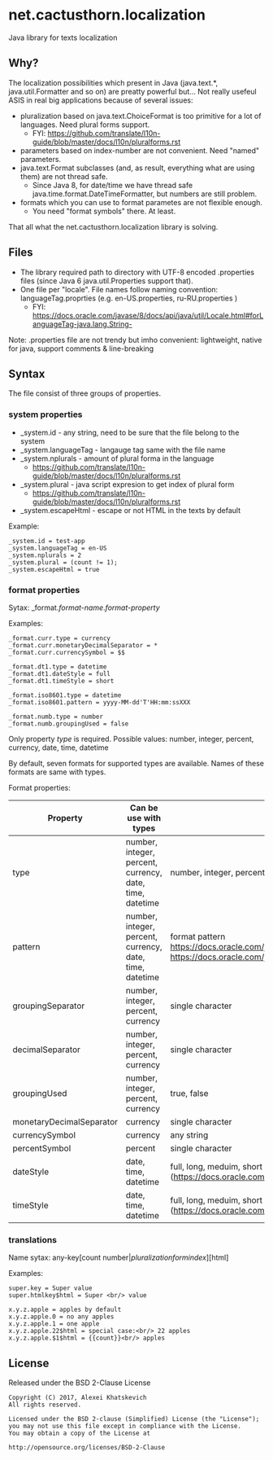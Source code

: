 
# net.cactusthorn.localization

Java library for texts localization

## Why?

The localization possibilities which present in Java (java.text.*, java.util.Formatter and so on) are preatty powerful but...
Not really usefeul ASIS in real big applications because of several issues:
* pluralization based on java.text.ChoiceFormat is too primitive for a lot of languages. Need plural forms support.
  * FYI: https://github.com/translate/l10n-guide/blob/master/docs/l10n/pluralforms.rst
* parameters based on index-number are not convenient. Need "named" parameters.
* java.text.Format subclasses (and, as result, everything what are using them) are not thread safe.
  * Since Java 8, for date/time we have thread safe java.time.format.DateTimeFormatter, but numbers are still problem.
* formats which you can use to format parametes are not flexible enough.
  * You need "format symbols" there. At least.

That all what the net.cactusthorn.localization library is solving.

## Files
* The library required path to directory with UTF-8 encoded .properties files (since Java 6 java.util.Properties support that). 
* One file per "locale". File names follow naming convention: languageTag.proprties (e.g. en-US.properties, ru-RU.properties )
  * FYI: https://docs.oracle.com/javase/8/docs/api/java/util/Locale.html#forLanguageTag-java.lang.String-

Note: .properties file are not trendy but imho convenient: lightweight, native for java, support comments & line-breaking

## Syntax
The file consist of three groups of properties.
### system properties
* _system.id - any string, need to be sure that the file belong to the system 
* _system.languageTag - langauge tag same with the file name
* _system.nplurals - amount of plural forma in the language
  * https://github.com/translate/l10n-guide/blob/master/docs/l10n/pluralforms.rst
* _system.plural - java script expresion to get index of plural form
  * https://github.com/translate/l10n-guide/blob/master/docs/l10n/pluralforms.rst
* _system.escapeHtml - escape or not HTML in the texts by default

Example:
```
_system.id = test-app
_system.languageTag = en-US
_system.nplurals = 2
_system.plural = (count != 1);
_system.escapeHtml = true
```

### format properties

Sytax: _format.*format-name*.*format-property*

Examples:
```
_format.curr.type = currency
_format.curr.monetaryDecimalSeparator = *
_format.curr.currencySymbol = $$

_format.dt1.type = datetime
_format.dt1.dateStyle = full
_format.dt1.timeStyle = short

_format.iso8601.type = datetime
_format.iso8601.pattern = yyyy-MM-dd'T'HH:mm:ssXXX

_format.numb.type = number
_format.numb.groupingUsed = false
```

Only property *type* is required. Possible values: number, integer, percent, currency, date, time, datetime

By default, seven formats for supported types are available. Names of these formats are same with types.

Format properties:

| Property | Can be use with types | possible values |
| --- | --- | --- |
| type | number, integer, percent, currency, date, time, datetime | number, integer, percent, currency, date, time, datetime |
| pattern | number, integer, percent, currency, date, time, datetime | format pattern https://docs.oracle.com/javase/8/docs/api/java/text/DecimalFormat.html https://docs.oracle.com/javase/8/docs/api/java/time/format/DateTimeFormatter.html |
| groupingSeparator | number, integer, percent, currency | single character |
| decimalSeparator | number, integer, percent, currency | single character |
| groupingUsed | number, integer, percent, currency | true, false |
| monetaryDecimalSeparator | currency | single character |
| currencySymbol | currency | any string |
| percentSymbol | percent | single character |
| dateStyle | date, time, datetime | full, long, meduim, short (https://docs.oracle.com/javase/8/docs/api/java/time/format/FormatStyle.html) |
| timeStyle | date, time, datetime | full, long, meduim, short (https://docs.oracle.com/javase/8/docs/api/java/time/format/FormatStyle.html) |


### translations
Name sytax: any-key[count number|$pluralization form index][$html]

Examples:
```
super.key = Super value
super.htmlkey$html = Super <br/> value

x.y.z.apple = apples by default
x.y.z.apple.0 = no any apples
x.y.z.apple.1 = one apple
x.y.z.apple.22$html = special case:<br/> 22 apples
x.y.z.apple.$1$html = {{count}}<br/> apples
```

## License
Released under the BSD 2-Clause License
```
Copyright (C) 2017, Alexei Khatskevich
All rights reserved.

Licensed under the BSD 2-clause (Simplified) License (the "License");
you may not use this file except in compliance with the License.
You may obtain a copy of the License at
 
http://opensource.org/licenses/BSD-2-Clause
